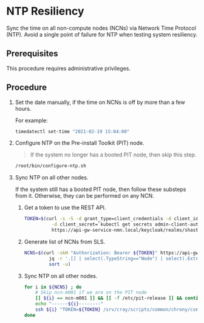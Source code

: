 # NTP Resiliency

Sync the time on all non-compute nodes \(NCNs\) via Network Time Protocol \(NTP\). Avoid a single point of failure for NTP when testing system resiliency.

## Prerequisites

This procedure requires administrative privileges.

## Procedure

1. Set the date manually, if the time on NCNs is off by more than a few hours.

    For example:

    ```bash
    timedatectl set-time "2021-02-19 15:04:00"
    ```

1. Configure NTP on the Pre-install Toolkit \(PIT\) node.

    > If the system no longer has a booted PIT node, then skip this step.

    ```bash
    /root/bin/configure-ntp.sh
    ```

1. Sync NTP on all other nodes.

    If the system still has a booted PIT node, then follow these substeps from it. Otherwise,
    they can be performed on any NCN.

    1. Get a token to use the REST API.

        ```bash
        TOKEN=$(curl -s -S -d grant_type=client_credentials -d client_id=admin-client \
                  -d client_secret=`kubectl get secrets admin-client-auth -o jsonpath='{.data.client-secret}' | base64 -d` \
                  https://api-gw-service-nmn.local/keycloak/realms/shasta/protocol/openid-connect/token | jq -r '.access_token')
        ```

    1. Generate list of NCNs from SLS.

        ```bash
        NCNS=$(curl -skH "Authorization: Bearer ${TOKEN}" https://api-gw-service-nmn.local/apis/sls/v1/hardware |
                 jq -r '.[] | select(.TypeString=="Node") | select(.ExtraProperties.Role=="Management") | .ExtraProperties.Aliases[] | .' | 
                 sort -u)
        ```

    1. Sync NTP on all other nodes.

        ```bash
        for i in ${NCNS} ; do
            # Skip ncn-m001 if we are on the PIT node
            [[ ${i} == ncn-m001 ]] && [[ -f /etc/pit-release ]] && continue
            echo "------${i}--------"
            ssh ${i} "TOKEN=${TOKEN} /srv/cray/scripts/common/chrony/csm_ntp.py"
        done
        ```
